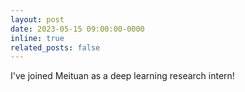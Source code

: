 ```yaml
---
layout: post
date: 2023-05-15 09:00:00-0000
inline: true
related_posts: false
---
```


I've joined Meituan as a deep learning research intern!
